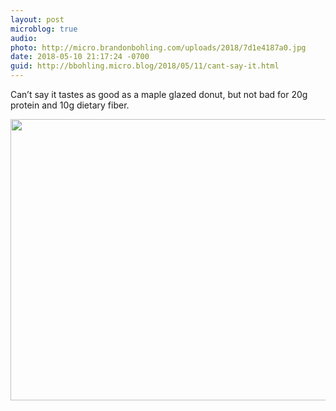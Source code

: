 ```yaml
---
layout: post
microblog: true
audio: 
photo: http://micro.brandonbohling.com/uploads/2018/7d1e4187a0.jpg
date: 2018-05-10 21:17:24 -0700
guid: http://bbohling.micro.blog/2018/05/11/cant-say-it.html
---
```

Can’t say it tastes as good as a maple glazed donut, but not bad for 20g protein and 10g dietary fiber. 

<img src="http://micro.brandonbohling.com/uploads/2018/7d1e4187a0.jpg" width="600" height="450" />

